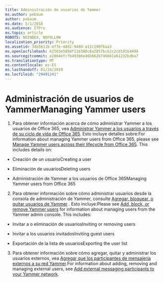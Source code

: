 ```yaml
---
title: Administración de usuarios de Yammer
ms.author: pebaum
author: pebaum
ms.date: 5/1/2018
ms.audience: ITPro
ms.topic: article
ROBOTS: NOINDEX, NOFOLLOW
localization_priority: Priority
ms.assetid: 34b5611b-e77e-4dd1-9480-a12c190fbaa3
ms.openlocfilehash: 61503e589df11b380c8a2857bcb2c2cd191b4499
ms.sourcegitcommit: e2864efcfb493b6e46b662b746661a61232bdba7
ms.translationtype: MT
ms.contentlocale: es-ES
ms.lasthandoff: 01/24/2019
ms.locfileid: "29491241"
---
```

# <a name="managing-yammer-users"></a><span data-ttu-id="6aaf6-102">Administración de usuarios de Yammer</span><span class="sxs-lookup"><span data-stu-id="6aaf6-102">Managing Yammer users</span></span>

1. <span data-ttu-id="6aaf6-p101">Para obtener información acerca de cómo administrar Yammer a los usuarios de Office 365, vea [Administrar Yammer a los usuarios a través de su ciclo de vida de Office 365](https://support.office.com/article/6c4c8fff-6444-404a-bffc-f9da0bcc3039). Esto incluye detalles sobre:</span><span class="sxs-lookup"><span data-stu-id="6aaf6-p101">For information about managing Yammer users from Office 365, please see [Manage Yammer users across their lifecycle from Office 365](https://support.office.com/article/6c4c8fff-6444-404a-bffc-f9da0bcc3039). This includes details on:</span></span>
    
  - <span data-ttu-id="6aaf6-105">Creación de un usuario</span><span class="sxs-lookup"><span data-stu-id="6aaf6-105">Creating a user</span></span>
    
  - <span data-ttu-id="6aaf6-106">Eliminación de usuarios</span><span class="sxs-lookup"><span data-stu-id="6aaf6-106">Deleting users</span></span>
    
  - <span data-ttu-id="6aaf6-107">Administración de Yammer a los usuarios de Office 365</span><span class="sxs-lookup"><span data-stu-id="6aaf6-107">Managing Yammer users from Office 365</span></span>
    
2. <span data-ttu-id="6aaf6-p102">Para obtener información sobre cómo administrar usuarios desde la consola de administración de Yammer, consulte [Agregar, bloquear, o quitar usuarios de Yammer](http://alchemyportal.azurewebsites.net/Rule/ManageYammer%20users%20across%20their%20lifecycle%20from%20Office%20365) . Esto incluye:</span><span class="sxs-lookup"><span data-stu-id="6aaf6-p102">Please see [Add, block, or remove Yammer users](http://alchemyportal.azurewebsites.net/Rule/ManageYammer%20users%20across%20their%20lifecycle%20from%20Office%20365) for information about managing users from the Yammer admin console. This includes:</span></span> 
    
  - <span data-ttu-id="6aaf6-110">Invitar a o eliminación de usuarios</span><span class="sxs-lookup"><span data-stu-id="6aaf6-110">Inviting or removing users</span></span>
    
  - <span data-ttu-id="6aaf6-111">Invitar a los usuarios invitados</span><span class="sxs-lookup"><span data-stu-id="6aaf6-111">Inviting guest users</span></span>
    
  - <span data-ttu-id="6aaf6-112">Exportación de la lista de usuarios</span><span class="sxs-lookup"><span data-stu-id="6aaf6-112">Exporting the user list</span></span>
    
3. <span data-ttu-id="6aaf6-113">Para obtener información sobre cómo agregar, quitar y administrar los usuarios externos, vea [Agregar que los participantes de mensajería externos a su red Yammer](https://support.office.com/article/423653bb-86b2-4eac-9d7e-dca121f7c16c).</span><span class="sxs-lookup"><span data-stu-id="6aaf6-113">For information about adding, removing and managing external users, see [Add external messaging participants to your Yammer network](https://support.office.com/article/423653bb-86b2-4eac-9d7e-dca121f7c16c).</span></span>
    

